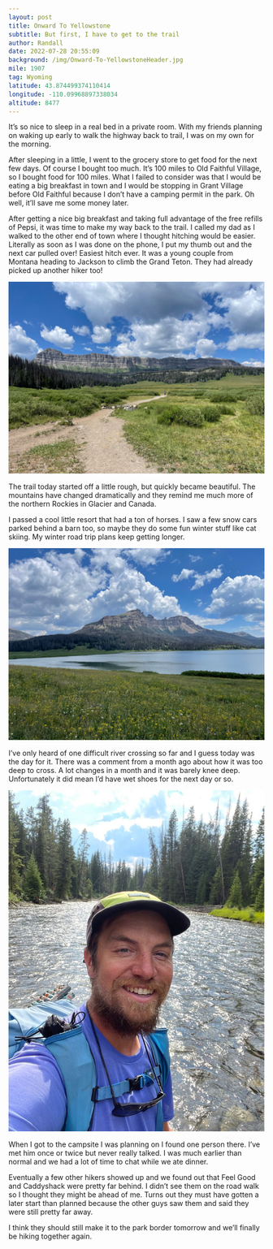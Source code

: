 ```yaml
---
layout: post
title: Onward To Yellowstone
subtitle: But first, I have to get to the trail
author: Randall
date: 2022-07-28 20:55:09
background: /img/Onward-To-YellowstoneHeader.jpg
mile: 1907
tag: Wyoming
latitude: 43.874499374110414
longitude: -110.09968897338034
altitude: 8477
---
```

It’s so nice to sleep in a real bed in a private room. With my friends planning on waking up early to walk the highway back to trail, I was on my own for the morning.

After sleeping in a little, I went to the grocery store to get food for the next few days. Of course I bought too much. It’s 100 miles to Old Faithful Village, so I bought food for 100 miles. What I failed to consider was that I would be eating a big breakfast in town and I would be stopping in Grant Village before Old Faithful because I don’t have a camping permit in the park. Oh well, it’ll save me some money later.

After getting a nice big breakfast and taking full advantage of the free refills of Pepsi, it was time to make my way back to the trail. I called my dad as I walked to the other end of town where I thought hitching would be easier. Literally as soon as I was done on the phone, I put my thumb out and the next car pulled over! Easiest hitch ever. It was a young couple from Montana heading to Jackson to climb the Grand Teton. They had already picked up another hiker too!

<img src="/img/Onward To Yellowstone0.jpg" class="img-fluid">

The trail today started off a little rough, but quickly became beautiful. The mountains have changed dramatically and they remind me much more of the northern Rockies in Glacier and Canada.

I passed a cool little resort that had a ton of horses. I saw a few snow cars parked behind a barn too, so maybe they do some fun winter stuff like cat skiing. My winter road trip plans keep getting longer.

<img src="/img/Onward To Yellowstone1.jpg" class="img-fluid">

I’ve only heard of one difficult river crossing so far and I guess today was the day for it. There was a comment from a month ago about how it was too deep to cross. A lot changes in a month and it was barely knee deep. Unfortunately it did mean I’d have wet shoes for the next day or so.

<img src="/img/Onward To Yellowstone2.jpg" class="img-fluid">

When I got to the campsite I was planning on I found one person there. I’ve met him once or twice but never really talked. I was much earlier than normal and we had a lot of time to chat while we ate dinner.

Eventually a few other hikers showed up and we found out that Feel Good and Caddyshack were pretty far behind. I didn’t see them on the road walk so I thought they might be ahead of me. Turns out they must have gotten a later start than planned because the other guys saw them and said they were still pretty far away.

I think they should still make it to the park border tomorrow and we’ll finally be hiking together again.